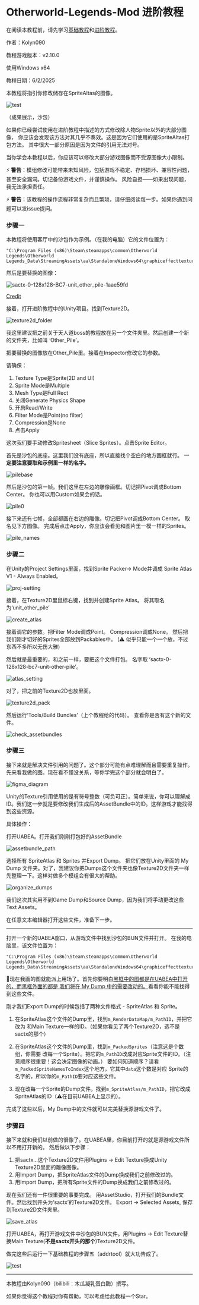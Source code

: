 # Otherworld-Legends-Mod 进阶教程
在阅读本教程前，请先学习[基础教程](/README_中文.md)和[进阶教程](/README_进阶教程.md)。

作者：Kolyn090

教程游戏版本：v2.10.0

使用Windows x64

教程日期：6/2/2025

本教程将指引你修改储存在SpriteAltas的图像。

![test](/images/c/test.png)


（成果展示，沙包）

如果你已经尝试使用在进阶教程中描述的方式修改除人物Sprite以外的大部分图像，
你应该会发现该方法对其几乎不奏效。这是因为它们使用的是SpriteAltas打包方法。
其中很大一部分原因是因为文件的引用无法对号。

当你学会本教程以后，你应该可以修改大部分游戏图像而不受源图像大小限制。

⚡ **警告**：模组修改可能带来未知风险，包括游戏不稳定、存档损坏、兼容性问题，甚至安全漏洞。切记备份游戏文件，并谨慎操作。
风险自担——如果出现问题，我无法承担责任。

⚡ **警告**：该教程的操作流程非常复杂而且繁琐，请仔细阅读每一步。如果你遇到问题可以发issue提问。

### 步骤一
本教程将使用客厅中的沙包作为示例。（在我的电脑）它的文件位置为：
```
"C:\Program Files (x86)\Steam\steamapps\common\Otherworld Legends\Otherworld Legends_Data\StreamingAssets\aa\StandaloneWindows64\graphiceffecttextureseparatelygroup_assets_assets\sprites\unit\unit_other_pile.psd_0678876b821c494df01ee1384bec84f2.bundle"
```
然后是要替换的图像：

![sactx-0-128x128-BC7-unit_other_pile-1aae59fd](/images/sactx-0-128x128-BC7-unit_other_pile-1aae59fd.png)

[Credit](https://www.spriters-resource.com/pc_computer/pizzatower/sheet/193192/)

接着，打开进阶教程中的Unity项目。找到Texture2D。

![texture2d_folder](/images/c/texture2d_folder.png)

我这里建议把之前关于天人道boss的教程放在另一个文件夹里。然后创建一个新的文件夹，比如叫
‘Other_Pile’。

把要替换的图像放在Other_Pile里。接着在Inspector修改它的参数。

请确保：
1. Texture Type是Sprite(2D and UI)
2. Sprite Mode是Multiple
3. Mesh Type是Full Rect
4. 关闭Generate Physics Shape
5. 开启Read/Write
6. Filter Mode是Point(no filter)
7. Compression是None
8. 点击Apply

这次我们要手动修改Spritesheet（Slice Sprites）。点击Sprite Editor。

首先是沙包的底座。这里我们没有底座，所以直接找个空白的地方画框就行。
**一定要注意要取和示例里一样的名字。**

![pilebase](/images/c/pilebase.png)

然后是沙包的第一帧。我们这里在左边的雕像画框。切记把Pivot调成Bottom Center。
你也可以用Custom如果会的话。

![pile0](/images/c/pile0.png)

接下来还有七帧，全部都画在右边的雕像。切记把Pivot调成Bottom Center。
取名见下方图像。
完成后点击Apply，你应该会看见和图片里一模一样的Sprites。

![pile_names](/images/c/pile_names.png)

### 步骤二

在Unity的Project Settings里面，找到Sprite Packer-> Mode并调成
Sprite Atlas V1 - Always Enabled。

![proj-setting](/images/c/proj-setting.png)

接着，在Texture2D里鼠标右键，找到并创建Sprite Atlas。
将其取名为‘unit_other_pile’

![create_atlas](/images/c/create_atlas.png)

接着调它的参数。把Filter Mode调成Point。
Compression调成None。
然后把我们刚才切好的Sprites全部放到Packables中。
(⚠️ 似乎只能一个一个放，不过东西不多所以无伤大雅)

然后就是最重要的，和之前一样，要把这个文件打包。
名字取 ‘sactx-0-128x128-bc7-unit-other-pile’。

![atlas_setting](/images/c/atlas_setting.png)

对了，把之前的Texture2D也放里面。

![texture2d_pack](/images/c/texture2d_pack.png)

然后运行‘Tools/Build Bundles’（上个教程给的代码）。
查看你是否有这个新的文件。

![check_assetbundles](/images/c/check_assetbundles.png)

### 步骤三

接下来就是解决文件引用的问题了。这个部分可能有点难理解而且需要重复操作。
先来看我做的图。现在看不懂没关系，等你学完这个部分就会明白了。

![figma_diagram](/images/c/figma_diagram.png)

Unity的Texture引用使用的是有符号整数（可负可正）。简单来说，你可以理解成ID。我们这一步就是要修改我们生成后的AssetBundle中的ID。这样游戏才能找得到这些资源。

具体操作：

打开UABEA。打开我们刚刚打包好的AssetBundle

![assetbundle_path](/images/c/assetbundle_path.png)

选择所有 SpriteAtlas 和 Sprites 并Export Dump。
把它们放在Unity里面的 My Dump 文件夹。对了，我建议你把Dumps这个文件夹也像Texture2D文件夹一样先整理一下。这样对做多个模组会有很大的帮助。

![organize_dumps](/images/c/organize_dumps.png)

我们这次其实用不到Game Dump和Source Dump，因为我们将手动更改这些Text Assets。

在任意文本编辑器打开这些文件，准备下一步。

---

打开一个新的UABEA窗口，从游戏文件中找到沙包的BUN文件并打开。
在我的电脑里，该文件位置为：

```
"C:\Program Files (x86)\Steam\steamapps\common\Otherworld Legends\Otherworld Legends_Data\StreamingAssets\aa\StandaloneWindows64\graphiceffecttextureseparatelygroup_assets_assets\sprites\unit\unit_other_pile.psd_0678876b821c494df01ee1384bec84f2.bundle"
```
📍现在我画的图就能派上用场了。首先你要明白<u>黑框中的图都是在UABEA中打开的，而黑框外面的都是
我们将在 My Dump 中的需要改动的。</u>看看你能不能找得到这些文件。

刚才我们Export Dump的时候包括了两种文件格式 - SpriteAtlas 和 Sprite。

1. 在SpriteAtlas这个文件的Dump里，找到`m_RenderDataMap/m_PathID`，并把它改为
和Main Texture一样的ID。（如果你看见了两个Texture2D，选不是sactx的那个）

2. 在SpriteAtlas这个文件的Dump里，找到`m_PackedSprites`（注意这是个数组，你需要
改每一个Sprite）。把它的`m_PathID`改成对应Sprite文件的ID。（注意顺序很重要！这会决定图像的动画。）
要如何知道顺序？请看`m_PackedSpriteNamesToIndex`这个地方，它其中`data`这个数是对应
Sprite的名字的，所以你的`m_PathID`要对应这些文件。

3. 现在改每一个Sprite的Dump文件。找到`m_SpriteAtlas/m_PathID`，把它改成
SpriteAtlas的ID（⚠️在目前UABEA上显示的）。

完成了这些以后，My Dump中的文件就可以完美替换源游戏文件了。

### 步骤四

接下来就和我们以前做的很像了。在UABEA里，你目前打开的就是源游戏文件所以不用打开新的。
然后做以下步骤：
1. 把sactx...这个Texture2D文件用Plugins -> Edit Texture换成Unity Texture2D里面的雕像图像。
2. 用Import Dump，把SpriteAtlas文件的Dump换成我们之前修改过的。
3. 用Import Dump，把所有Sprite文件的Dump换成我们之前修改过的。

现在我们还有一件很重要的事要完成。
用AssetStudio，打开我们的Bundle文件。然后找到开头为‘sactx’的Texture2D文件。
Export -> Selected Assets, 保存到Texture2D文件夹里。

![save_atlas](/images/c/save_atlas.png)

打开UABEA，再打开游戏文件中沙包的BUN文件。用Plugins -> Edit Texture替换Main Texture(**不是sactx开头的那个**)Texture2D文件。

做完这些后运行一下基础教程的步骤五（addrtool）就大功告成了。

![test](/images/c/test.png)

---

本教程由Kolyn090（bilibili：木瓜凝乳蛋白酶）撰写。

如果你觉得这个教程对你有帮助，可以考虑给此教程一个Star。






















































































